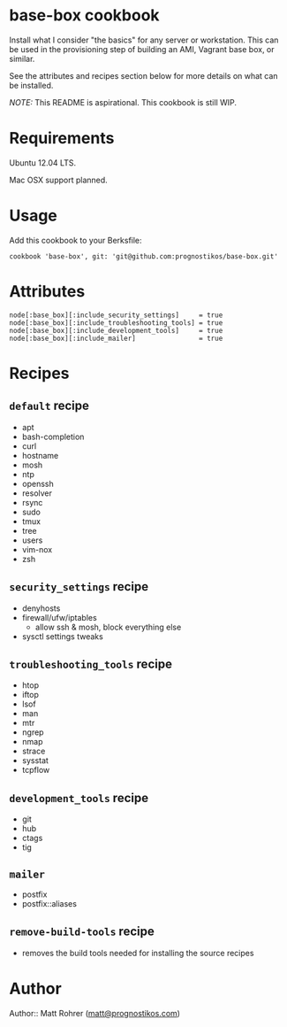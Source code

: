 # base-box cookbook

Install what I consider "the basics" for any server or workstation. This can be
used in the provisioning step of building an AMI, Vagrant base box, or similar.

See the attributes and recipes section below for more details on what can be
installed.

*NOTE:* This README is aspirational. This cookbook is still WIP.
  
# Requirements

Ubuntu 12.04 LTS.

Mac OSX support planned.

# Usage

Add this cookbook to your Berksfile:

    cookbook 'base-box', git: 'git@github.com:prognostikos/base-box.git'

# Attributes

    node[:base_box][:include_security_settings]     = true
    node[:base_box][:include_troubleshooting_tools] = true
    node[:base_box][:include_development_tools]     = true
    node[:base_box][:include_mailer]                = true

# Recipes

## `default` recipe
- apt
- bash-completion
- curl
- hostname
- mosh
- ntp
- openssh
- resolver
- rsync
- sudo
- tmux
- tree
- users
- vim-nox
- zsh

## `security_settings` recipe
- denyhosts
- firewall/ufw/iptables
  - allow ssh & mosh, block everything else
- sysctl settings tweaks

## `troubleshooting_tools` recipe
- htop
- iftop
- lsof
- man
- mtr
- ngrep
- nmap
- strace
- sysstat
- tcpflow

## `development_tools` recipe
- git
- hub
- ctags
- tig

## `mailer`
- postfix
- postfix::aliases

## `remove-build-tools` recipe
- removes the build tools needed for installing the source recipes

# Author

Author:: Matt Rohrer (<matt@prognostikos.com>)
